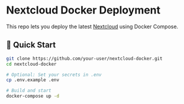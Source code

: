 # Nextcloud Docker Deployment

This repo lets you deploy the latest [Nextcloud](https://nextcloud.com) using Docker Compose.

## 🚀 Quick Start

```bash
git clone https://github.com/your-user/nextcloud-docker.git
cd nextcloud-docker

# Optional: Set your secrets in .env
cp .env.example .env

# Build and start
docker-compose up -d
